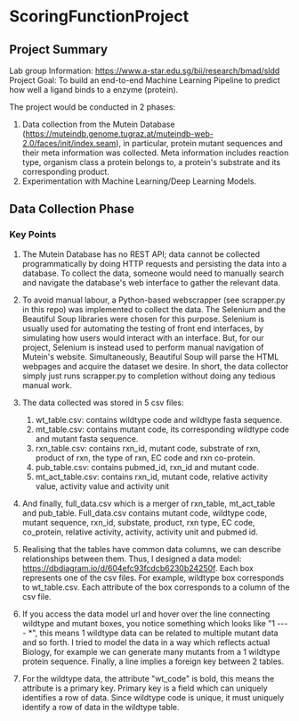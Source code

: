 # ScoringFunctionProject

## Project Summary
Lab group Information: https://www.a-star.edu.sg/bii/research/bmad/sldd  
Project Goal: To build an end-to-end Machine Learning Pipeline to predict how well a ligand binds to a enzyme (protein).  
  
The project would be conducted in 2 phases: 
1. Data collection from the Mutein Database (https://muteindb.genome.tugraz.at/muteindb-web-2.0/faces/init/index.seam), in particular, protein mutant sequences and their meta information was collected. Meta information includes reaction type, organism class a protein belongs to, a protein's substrate and its corresponding product.  
2. Experimentation with Machine Learning/Deep Learning Models.

## Data Collection Phase
### Key Points
1. The Mutein Database has no REST API; data cannot be collected programmatically by doing HTTP requests and persisting the data into a database. To collect the data, someone would need to manually search and navigate the database's web interface to gather the relevant data.  
2. To avoid manual labour, a Python-based webscrapper (see scrapper.py in this repo) was implemented to collect the data. The Selenium and the Beautiful Soup libraries were chosen for this purpose. Selenium is usually used for automating the testing of front end interfaces, by simulating how users would interact with an interface. But, for our project, Selenium is instead used to perform manual navigation of Mutein's website. Simultaneously, Beautiful Soup will parse the HTML webpages and acquire the dataset we desire. In short, the data collector simply just runs scrapper.py to completion without doing any tedious manual work.  
3. The data collected was stored in 5 csv files:  
   1. wt_table.csv: contains wildtype code and wildtype fasta sequence.
   2. mt_table.csv: contains mutant code, its corresponding wildtype code and mutant fasta sequence.
   3. rxn_table.csv: contains rxn_id, mutant code, substrate of rxn, product of rxn, the type of rxn, EC code and rxn co-protein.
   4. pub_table.csv: contains pubmed_id, rxn_id and mutant code.
   5. mt_act_table.csv: contains rxn_id, mutant code, relative activity value, activity value and activity unit

4. And finally, full_data.csv which is a merger of rxn_table, mt_act_table and pub_table. Full_data.csv contains mutant code, wildtype code, mutant sequence, rxn_id, substate, product, rxn type, EC code, co_protein, relative activity, activity, activity unit and pubmed id.
5. Realising that the tables have common data columns, we can describe relationships between them. Thus, I designed a data model: https://dbdiagram.io/d/604efc93fcdcb6230b24250f. Each box represents one of the csv files. For example, wildtype box corresponds to wt_table.csv. Each attribute of the box corresponds to a column of the csv file.
6. If you access the data model url and hover over the line connecting wildtype and mutant boxes, you notice something which looks like "1 ---- *", this means
1 wildtype data can be related to multiple mutant data and so forth. I tried to model the data in a way which reflects actual Biology, for example we can generate many mutants from a 1 wildtype protein sequence. Finally, a line implies a foreign key between 2 tables.  
7. For the wildtype data, the attribute "wt_code" is bold, this means the attribute is a primary key. Primary key is a field which can uniquely identifies a row of data. Since wildtype code is unique, it must uniquely identify a row of data in the wildtype table.

